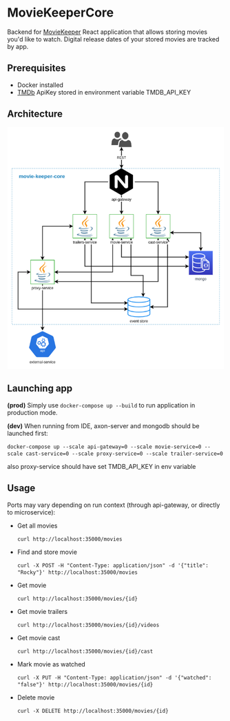 # MovieKeeperCore
Backend for [MovieKeeper](https://github.com/TheMickeyMike/MovieKeeper) React application that allows storing movies you'd like to watch. 
Digital release dates of your stored movies are tracked by app.

## Prerequisites
* Docker installed
* [TMDb](https://www.themoviedb.org/?language=pl) ApiKey stored in environment variable TMDB_API_KEY

## Architecture
![Architecture on diagram](components.png "Architecture on diagram")

## Launching app
**(prod)** Simply use `docker-compose up --build` to run application in production mode.

**(dev)** When running from IDE, axon-server and mongodb should be launched first:
```
docker-compose up --scale api-gateway=0 --scale movie-service=0 --scale cast-service=0 --scale proxy-service=0 --scale trailer-service=0
```
also proxy-service should have set TMDB_API_KEY in env variable

## Usage
Ports may vary depending on run context (through api-gateway, or directly to microservice):
- Get all movies
  ```
  curl http://localhost:35000/movies
  ```
- Find and store movie
  ```
  curl -X POST -H "Content-Type: application/json" -d '{"title": "Rocky"}' http://localhost:35000/movies
  ```
- Get movie
  ```
  curl http://localhost:35000/movies/{id}
  ```
- Get movie trailers
  ```
  curl http://localhost:35000/movies/{id}/videos
  ```
- Get movie cast
  ```
  curl http://localhost:35000/movies/{id}/cast
  ```
- Mark movie as watched
  ```
  curl -X PUT -H "Content-Type: application/json" -d '{"watched": "false"}' http://localhost:35000/movies/{id}
  ```
- Delete movie
  ```
  curl -X DELETE http://localhost:35000/movies/{id}
  ```
